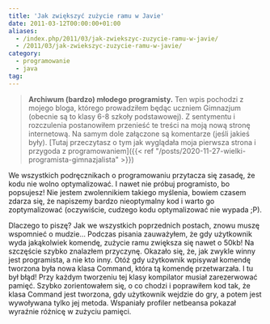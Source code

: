 ```yaml
---
title: 'Jak zwiększyć zużycie ramu w Javie'
date: 2011-03-12T00:00:00+01:00
aliases:
  - /index.php/2011/03/jak-zwiekszyc-zuzycie-ramu-w-javie/
  - /2011/03/jak-zwiekszyc-zuzycie-ramu-w-javie/
category:
  - programowanie
  - java
tag:
---
```


> **Archiwum (bardzo) młodego programisty.** Ten wpis pochodzi z mojego bloga, którego prowadziłem będąc uczniem Gimnazjum (obecnie są to klasy 6-8 szkoły podstawowej). Z sentymentu i rozczulenia postanowiłem przenieść te treści na moją nową stronę internetową. Na samym dole załączone są komentarze (jeśli jakieś były). [Tutaj przeczytasz o tym jak wyglądała moja pierwsza strona i przygoda z programowaniem]({{< ref "/posts/2020-11-27-wielki-programista-gimnazjalista" >}})
> 

We wszystkich podręcznikach o programowaniu przytacza się zasadę, że kodu nie wolno optymalizować. I nawet nie próbuj programisto, bo popsujesz! Nie jestem zwolennikiem takiego myślenia, bowiem czasem zdarza się, że napiszemy bardzo nieoptymalny kod i warto go zoptymalizować (oczywiście, cudzego kodu optymalizować nie wypada ;P).

Dlaczego to piszę? Jak we wszystkich poprzednich postach, znowu muszę wspomnieć o mudzie… Podczas pisania zauważyłem, że gdy użytkownik wyda jakąkolwiek komendę, zużycie ramu zwiększa się nawet o 50kb! Na szczęście szybko znalazłem przyczynę. Okazało się, że, jak zwykle winny jest programista, a nie kto inny. Otóż gdy użytkownik wpisywał komendę tworzona była nowa klasa Command, która tą komendę przetwarzała. I tu był błąd! Przy każdym tworzeniu tej klasy kompilator musiał zarezerwować pamięć. Szybko zorientowałem się, o co chodzi i poprawiłem kod tak, że klasa Command jest tworzona, gdy użytkownik wejdzie do gry, a potem jest wywoływana tylko jej metoda. Wspaniały profiler netbeansa pokazał wyraźnie różnicę w zużyciu pamięci.